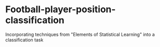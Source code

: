 # Football-player-position-classification
Incorporating techniques from "Elements of Statistical Learning" into a classification task
